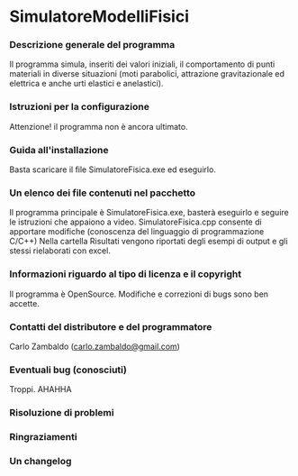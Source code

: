 # SimulatoreModelliFisici

### Descrizione generale del programma ###
Il programma simula, inseriti dei valori iniziali, il comportamento di punti materiali in diverse situazioni (moti parabolici, attrazione gravitazionale ed elettrica e anche urti elastici e anelastici).

### Istruzioni per la configurazione ###
Attenzione! il programma non è ancora ultimato.

### Guida all'installazione ###
Basta scaricare il file SimulatoreFisica.exe ed eseguirlo.

### Un elenco dei file contenuti nel pacchetto ###
Il programma principale è SimulatoreFisica.exe, basterà eseguirlo e seguire le istruzioni che appaiono a video.
SimulatoreFisica.cpp consente di apportare modifiche (conoscenza del linguaggio di programmazione C/C++)
Nella cartella Risultati vengono riportati degli esempi di output e gli stessi rielaborati con excel.

### Informazioni riguardo al tipo di licenza e il copyright ###
Il programma è OpenSource. Modifiche e correzioni di bugs sono ben accette.

### Contatti del distributore e del programmatore ###
Carlo Zambaldo (carlo.zambaldo@gmail.com)

### Eventuali bug (conosciuti) ###
Troppi. AHAHHA

### Risoluzione di problemi ###


### Ringraziamenti ###


### Un changelog ###

